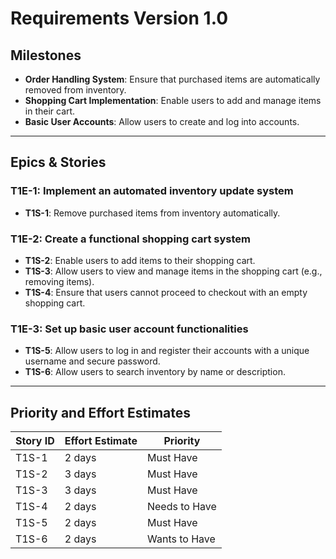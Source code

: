 # Requirements Version 1.0

## Milestones
- **Order Handling System**: Ensure that purchased items are automatically removed from inventory.
- **Shopping Cart Implementation**: Enable users to add and manage items in their cart.
- **Basic User Accounts**: Allow users to create and log into accounts.

---

## Epics & Stories

### **T1E-1: Implement an automated inventory update system**
- **T1S-1**: Remove purchased items from inventory automatically.

### **T1E-2: Create a functional shopping cart system**
- **T1S-2**: Enable users to add items to their shopping cart.
- **T1S-3**: Allow users to view and manage items in the shopping cart (e.g., removing items).
- **T1S-4**: Ensure that users cannot proceed to checkout with an empty shopping cart.

### **T1E-3: Set up basic user account functionalities**
- **T1S-5**: Allow users to log in and register their accounts with a unique username and secure password.
- **T1S-6**: Allow users to search inventory by name or description.

---

## Priority and Effort Estimates

| Story ID  | Effort Estimate | Priority        |
|-----------|-----------------|-----------------|
| T1S-1     | 2 days          | Must Have       |
| T1S-2     | 3 days          | Must Have       |
| T1S-3     | 3 days          | Must Have       |
| T1S-4     | 2 days          | Needs to Have   |
| T1S-5     | 2 days          | Must Have       |
| T1S-6     | 2 days          | Wants to Have   |
